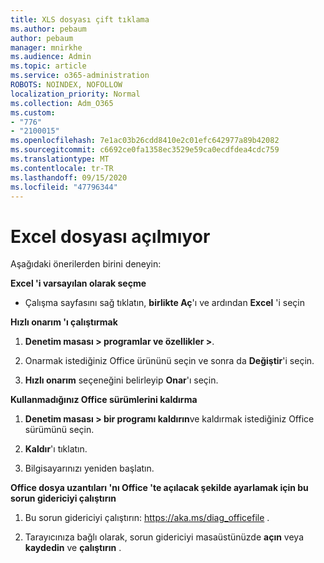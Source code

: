 ```yaml
---
title: XLS dosyası çift tıklama
ms.author: pebaum
author: pebaum
manager: mnirkhe
ms.audience: Admin
ms.topic: article
ms.service: o365-administration
ROBOTS: NOINDEX, NOFOLLOW
localization_priority: Normal
ms.collection: Adm_O365
ms.custom:
- "776"
- "2100015"
ms.openlocfilehash: 7e1ac03b26cdd8410e2c01efc642977a89b42082
ms.sourcegitcommit: c6692ce0fa1358ec3529e59ca0ecdfdea4cdc759
ms.translationtype: MT
ms.contentlocale: tr-TR
ms.lasthandoff: 09/15/2020
ms.locfileid: "47796344"
---
```

# <a name="excel-file-doesnt-open"></a>Excel dosyası açılmıyor

Aşağıdaki önerilerden birini deneyin:

**Excel 'i varsayılan olarak seçme**

* Çalışma sayfasını sağ tıklatın, **birlikte Aç**'ı ve ardından **Excel** 'i seçin

**Hızlı onarım 'ı çalıştırmak**

1. **Denetim masası > programlar ve özellikler >**.

2. Onarmak istediğiniz Office ürününü seçin ve sonra da **Değiştir**'i seçin.

3. **Hızlı onarım** seçeneğini belirleyip **Onar**'ı seçin.

**Kullanmadığınız Office sürümlerini kaldırma**

1. **Denetim masası > bir programı kaldırın**ve kaldırmak istediğiniz Office sürümünü seçin.

2. **Kaldır**'ı tıklatın.

3. Bilgisayarınızı yeniden başlatın.

**Office dosya uzantıları 'nı Office 'te açılacak şekilde ayarlamak için bu sorun gidericiyi çalıştırın**

1. Bu sorun gidericiyi çalıştırın: https://aka.ms/diag_officefile .

2. Tarayıcınıza bağlı olarak, sorun gidericiyi masaüstünüzde **açın** veya **kaydedin** ve **çalıştırın** .
